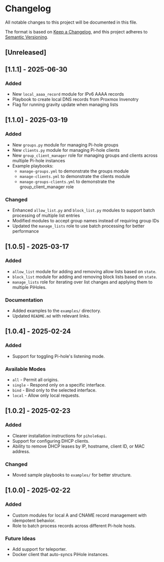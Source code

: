 # Changelog

All notable changes to this project will be documented in this file.

The format is based on [Keep a Changelog](https://keepachangelog.com/en/1.0.0/),
and this project adheres to [Semantic Versioning](https://semver.org/spec/v2.0.0.html).

## [Unreleased]

## [1.1.1] - 2025-06-30

### Added
- New `local_aaaa_record` module for IPv6 AAAA records
- Playbook to create local DNS records from Proxmox Invenotry
- Flag for running gravity update when managing lists

## [1.1.0] - 2025-03-19

### Added
- New `groups.py` module for managing Pi-hole groups
- New `clients.py` module for managing Pi-hole clients
- New `group_client_manager` role for managing groups and clients across multiple Pi-hole instances
- Example playbooks:
  - `manage-groups.yml` to demonstrate the groups module
  - `manage-clients.yml` to demonstrate the clients module
  - `manage-groups-clients.yml` to demonstrate the group_client_manager role

### Changed
- Enhanced `allow_list.py` and `block_list.py` modules to support batch processing of multiple list entries
- Modified modules to accept group names instead of requiring group IDs
- Updated the `manage_lists` role to use batch processing for better performance

## [1.0.5] - 2025-03-17

### Added
- `allow_list` module for adding and removing allow lists based on `state`.
- `block_list` module for adding and removing block lists based on `state`.
- `manage_lists` role for iterating over list changes and applying them to multiple PiHoles.

### Documentation
- Added examples to the `examples/` directory.
- Updated `README.md` with relevant links.

## [1.0.4] - 2025-02-24

### Added
- Support for toggling Pi-hole's listening mode.

### Available Modes
- `all` - Permit all origins.
- `single` - Respond only on a specific interface.
- `bind` - Bind only to the selected interface.
- `local` - Allow only local requests.

## [1.0.2] - 2025-02-23

### Added
- Clearer installation instructions for `pihole6api`.
- Support for configuring DHCP clients.
- Ability to remove DHCP leases by IP, hostname, client ID, or MAC address.

### Changed
- Moved sample playbooks to `examples/` for better structure.

## [1.0.0] - 2025-02-22

### Added
- Custom modules for local A and CNAME record management with idempotent behavior.
- Role to batch process records across different Pi-hole hosts.

### Future Ideas
- Add support for teleporter.
- Docker client that auto-syncs PiHole instances.

